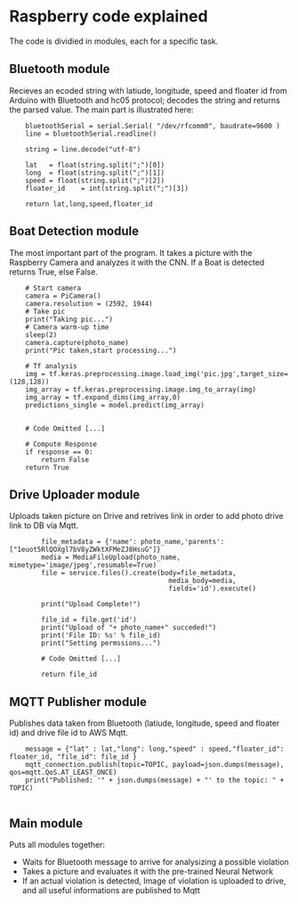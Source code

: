 #  Raspberry code explained

The code is dividied in modules, each for a specific task.

## Bluetooth module

Recieves an ecoded string with latiude, longitude, speed and floater id from Arduino with Bluetooth and hc05 protocol; decodes the string and returns the parsed value.
The main part is illustrated here:
```
    bluetoothSerial = serial.Serial( "/dev/rfcomm0", baudrate=9600 )
    line = bluetoothSerial.readline()
   
    string = line.decode("utf-8")
    
    lat   = float(string.split(";")[0])
    long  = float(string.split(";")[1])
    speed = float(string.split(";")[2])
    floater_id    = int(string.split(";")[3])
    
    return lat,long,speed,floater_id

```

## Boat Detection module

The most important part of the program. It takes a picture with the Raspberry Camera and analyzes it with the CNN. If a Boat is detected returns True, else False.
```
    # Start camera
    camera = PiCamera()
    camera.resolution = (2592, 1944)
    # Take pic
    print("Taking pic...")
    # Camera warm-up time
    sleep(2)
    camera.capture(photo_name)
    print("Pic taken,start processing...")

    # Tf analysis
    img = tf.keras.preprocessing.image.load_img('pic.jpg',target_size=(128,128))
    img_array = tf.keras.preprocessing.image.img_to_array(img)
    img_array = tf.expand_dims(img_array,0)
    predictions_single = model.predict(img_array)
    
    
    # Code Omitted [...]
    
    # Compute Response
    if response == 0:
        return False
    return True
```

## Drive Uploader module

Uploads taken picture on Drive and retrives link in order to add photo drive link to DB via Mqtt.
```
        file_metadata = {'name': photo_name,'parents':["1euot5RlQOXgl7bV8yZWktXFMeZJ8HsuG"]}
        media = MediaFileUpload(photo_name, mimetype='image/jpeg',resumable=True)
        file = service.files().create(body=file_metadata,
                                        media_body=media,
                                        fields='id').execute()

        print("Upload Complete!")
        
        file_id = file.get('id')
        print("Upload of "+ photo_name+" succeded!")
        print('File ID: %s' % file_id)
        print("Setting permssions...")
        
        # Code Omitted [...]
       
        return file_id
```
## MQTT Publisher module

Publishes data taken from Bluetooth (latiude, longitude, speed and floater id) and drive file id to AWS Mqtt.
```
    message = {"lat" : lat,"long": long,"speed" : speed,"floater_id": floater_id, "file_id": file_id }
    mqtt_connection.publish(topic=TOPIC, payload=json.dumps(message), qos=mqtt.QoS.AT_LEAST_ONCE)
    print("Published: '" + json.dumps(message) + "' to the topic: " + TOPIC)
   
```
## Main module
Puts all modules together:
- Waits for Bluetooth message to arrive for analysizing a possible violation
- Takes a picture and evaluates it with the pre-trained Neural Network
- If an actual violation is detected, Image of violation is uploaded to drive, and all useful informations are published to Mqtt
